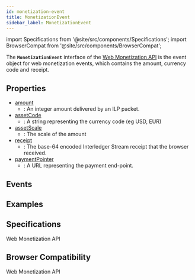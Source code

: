 ```yaml
---
id: monetization-event
title: MonetizationEvent
sidebar_label: MonetizationEvent
---
```

import Specifications from '@site/src/components/Specifications';
import BrowserCompat from '@site/src/components/BrowserCompat';

The **`MonetizationEvent`** interface of the [Web Monetization API](web-monetization-api.md) is the event object for web monetization events, which contains the amount, currency code and receipt.  

## Properties

- [amount](monetization-event-amount.md)
  - : An integer amount delivered by an ILP packet.
- [assetCode](monetization-event-asset-code.md)
  - : A string representing the currency code (eg USD, EUR)
- [assetScale](monetization-event-asset-scale.md)
  - : The scale of the amount 
- [receipt](monetization-event-receipt.md)
  - : The base-64 encoded Interledger Stream receipt that the browser received. 
- [paymentPointer](monetization-event-payment-pointer.md)
  - : A URL representing the payment end-point. 

## Events

## Examples

## Specifications

<Specifications link="events">Web Monetization API</Specifications>

## Browser Compatibility

<BrowserCompat data="monetizationevent.json">Web Monetization API</BrowserCompat>
